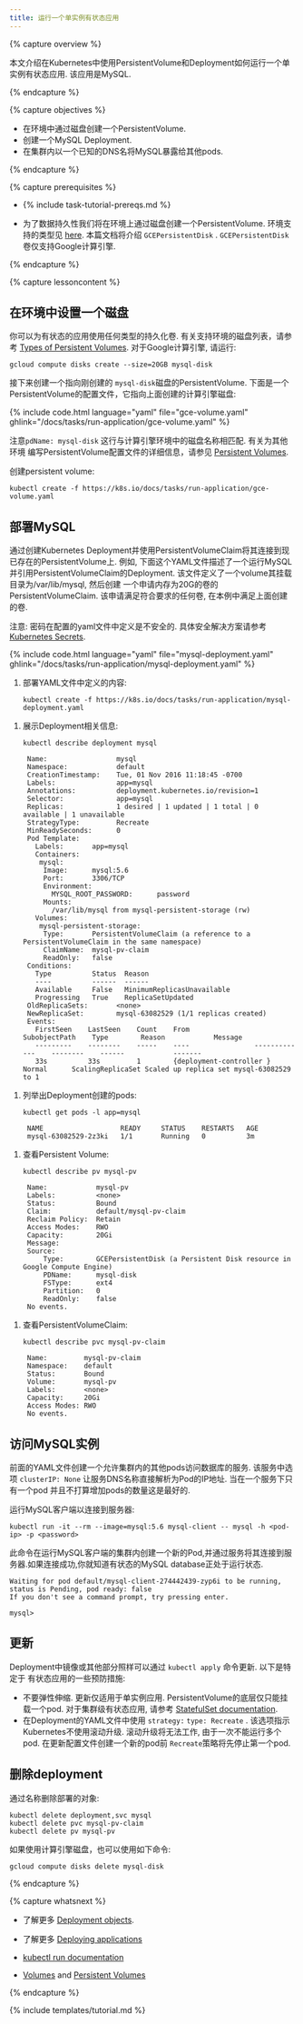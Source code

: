 ```yaml
---
title: 运行一个单实例有状态应用
---
```


{% capture overview %}

本文介绍在Kubernetes中使用PersistentVolume和Deployment如何运行一个单实例有状态应用. 该应用是MySQL.

{% endcapture %}


{% capture objectives %}

* 在环境中通过磁盘创建一个PersistentVolume.
* 创建一个MySQL Deployment.
* 在集群内以一个已知的DNS名将MySQL暴露给其他pods.

{% endcapture %}


{% capture prerequisites %}

* {% include task-tutorial-prereqs.md %}

* 为了数据持久性我们将在环境上通过磁盘创建一个PersistentVolume. 环境支持的类型见
  [here](/docs/user-guide/persistent-volumes/#types-of-persistent-volumes). 本篇文档将介绍 `GCEPersistentDisk` . `GCEPersistentDisk`卷仅支持Google计算引擎.

{% endcapture %}


{% capture lessoncontent %}
<!--
## Set up a disk in your environment
-->
## 在环境中设置一个磁盘
<!--
You can use any type of persistent volume for your stateful app. See
[Types of Persistent Volumes](/docs/user-guide/persistent-volumes/#types-of-persistent-volumes)
for a list of supported environment disks. For Google Compute Engine, run:
-->

你可以为有状态的应用使用任何类型的持久化卷. 有关支持环境的磁盘列表，请参考
[Types of Persistent Volumes](/docs/user-guide/persistent-volumes/#types-of-persistent-volumes). 对于Google计算引擎, 请运行:

```
gcloud compute disks create --size=20GB mysql-disk
```
<!--
Next create a PersistentVolume that points to the `mysql-disk`
disk just created. Here is a configuration file for a PersistentVolume
that points to the Compute Engine disk above:
-->

接下来创建一个指向刚创建的 `mysql-disk`磁盘的PersistentVolume. 下面是一个PersistentVolume的配置文件，它指向上面创建的计算引擎磁盘:

{% include code.html language="yaml" file="gce-volume.yaml" ghlink="/docs/tasks/run-application/gce-volume.yaml" %}
<!--
Notice that the `pdName: mysql-disk` line matches the name of the disk
in the Compute Engine environment. See the
[Persistent Volumes](/docs/concepts/storage/persistent-volumes/)
for details on writing a PersistentVolume configuration file for other
environments.
-->

注意`pdName: mysql-disk` 这行与计算引擎环境中的磁盘名称相匹配. 有关为其他环境
编写PersistentVolume配置文件的详细信息，请参见
[Persistent Volumes](/docs/concepts/storage/persistent-volumes/).
<!--
Create the persistent volume:
-->

创建persistent volume:

```
kubectl create -f https://k8s.io/docs/tasks/run-application/gce-volume.yaml
```


<!--
## Deploy MySQL
-->

## 部署MySQL
<!--
You can run a stateful application by creating a Kubernetes Deployment
and connecting it to an existing PersistentVolume using a
PersistentVolumeClaim.  For example, this YAML file describes a
Deployment that runs MySQL and references the PersistentVolumeClaim. The file
defines a volume mount for /var/lib/mysql, and then creates a
PersistentVolumeClaim that looks for a 20G volume. This claim is
satisfied by any volume that meets the requirements, in this case, the
volume created above.
-->

通过创建Kubernetes Deployment并使用PersistentVolumeClaim将其连接到现已存在的PersistentVolume上.  例如, 下面这个YAML文件描述了一个运行MySQL
并引用PersistentVolumeClaim的Deployment. 该文件定义了一个volume其挂载目录为/var/lib/mysql, 然后创建
一个申请内存为20G的卷的PersistentVolumeClaim. 该申请满足符合要求的任何卷, 在本例中满足上面创建的卷.

<!--
Note: The password is defined in the config yaml, and this is insecure. See
[Kubernetes Secrets](/docs/concepts/configuration/secret/)
for a secure solution.
-->

注意: 密码在配置的yaml文件中定义是不安全的. 具体安全解决方案请参考
[Kubernetes Secrets](/docs/concepts/configuration/secret/).

{% include code.html language="yaml" file="mysql-deployment.yaml" ghlink="/docs/tasks/run-application/mysql-deployment.yaml" %}
<!--
1. Deploy the contents of the YAML file:
-->

1. 部署YAML文件中定义的内容:

       kubectl create -f https://k8s.io/docs/tasks/run-application/mysql-deployment.yaml

<!--
1. Display information about the Deployment:
-->

1. 展示Deployment相关信息:

       kubectl describe deployment mysql

        Name:                 mysql
        Namespace:            default
        CreationTimestamp:    Tue, 01 Nov 2016 11:18:45 -0700
        Labels:               app=mysql
        Annotations:          deployment.kubernetes.io/revision=1
        Selector:             app=mysql
        Replicas:             1 desired | 1 updated | 1 total | 0 available | 1 unavailable
        StrategyType:         Recreate
        MinReadySeconds:      0
        Pod Template:
          Labels:       app=mysql
          Containers:
           mysql:
            Image:      mysql:5.6
            Port:       3306/TCP
            Environment:
              MYSQL_ROOT_PASSWORD:      password
            Mounts:
              /var/lib/mysql from mysql-persistent-storage (rw)
          Volumes:
           mysql-persistent-storage:
            Type:       PersistentVolumeClaim (a reference to a PersistentVolumeClaim in the same namespace)
            ClaimName:  mysql-pv-claim
            ReadOnly:   false
        Conditions:
          Type          Status  Reason
          ----          ------  ------
          Available     False   MinimumReplicasUnavailable
          Progressing   True    ReplicaSetUpdated
        OldReplicaSets:       <none>
        NewReplicaSet:        mysql-63082529 (1/1 replicas created)
        Events:
          FirstSeen    LastSeen    Count    From                SubobjectPath    Type        Reason            Message
          ---------    --------    -----    ----                -------------    --------    ------            -------
          33s          33s         1        {deployment-controller }             Normal      ScalingReplicaSet Scaled up replica set mysql-63082529 to 1

<!--
1. List the pods created by the Deployment:
-->

1. 列举出Deployment创建的pods:

       kubectl get pods -l app=mysql

        NAME                   READY     STATUS    RESTARTS   AGE
        mysql-63082529-2z3ki   1/1       Running   0          3m
<!--
1. Inspect the Persistent Volume:
-->

1. 查看Persistent Volume:

       kubectl describe pv mysql-pv

        Name:            mysql-pv
        Labels:          <none>
        Status:          Bound
        Claim:           default/mysql-pv-claim
        Reclaim Policy:  Retain
        Access Modes:    RWO
        Capacity:        20Gi
        Message:
        Source:
            Type:        GCEPersistentDisk (a Persistent Disk resource in Google Compute Engine)
            PDName:      mysql-disk
            FSType:      ext4
            Partition:   0
            ReadOnly:    false
        No events.

<!--
1. Inspect the PersistentVolumeClaim:
-->

1. 查看PersistentVolumeClaim:

       kubectl describe pvc mysql-pv-claim

        Name:         mysql-pv-claim
        Namespace:    default
        Status:       Bound
        Volume:       mysql-pv
        Labels:       <none>
        Capacity:     20Gi
        Access Modes: RWO
        No events.

<!--
## Accessing the MySQL instance
-->

## 访问MySQL实例

<!--
The preceding YAML file creates a service that
allows other Pods in the cluster to access the database. The Service option
`clusterIP: None` lets the Service DNS name resolve directly to the
Pod's IP address. This is optimal when you have only one Pod
behind a Service and you don't intend to increase the number of Pods.
-->

前面的YAML文件创建一个允许集群内的其他pods访问数据库的服务. 该服务中选项
`clusterIP: None` 让服务DNS名称直接解析为Pod的IP地址. 当在一个服务下只有一个pod
并且不打算增加pods的数量这是最好的.

<!--
Run a MySQL client to connect to the server:
-->

运行MySQL客户端以连接到服务器:

```
kubectl run -it --rm --image=mysql:5.6 mysql-client -- mysql -h <pod-ip> -p <password>
```
<!--
This command creates a new Pod in the cluster running a MySQL client
and connects it to the server through the Service. If it connects, you
know your stateful MySQL database is up and running.
-->

此命令在运行MySQL客户端的集群内创建一个新的Pod,并通过服务将其连接到服务器.如果连接成功,你就知道有状态的MySQL database正处于运行状态.

```
Waiting for pod default/mysql-client-274442439-zyp6i to be running, status is Pending, pod ready: false
If you don't see a command prompt, try pressing enter.

mysql>
```
<!--
## Updating
-->

## 更新

<!--
The image or any other part of the Deployment can be updated as usual
with the `kubectl apply` command. Here are some precautions that are
specific to stateful apps:

* Don't scale the app. This setup is for single-instance apps
  only. The underlying PersistentVolume can only be mounted to one
  Pod. For clustered stateful apps, see the
  [StatefulSet documentation](/docs/concepts/workloads/controllers/petset/).
* Use `strategy:` `type: Recreate` in the Deployment configuration
  YAML file. This instructs Kubernetes to _not_ use rolling
  updates. Rolling updates will not work, as you cannot have more than
  one Pod running at a time. The `Recreate` strategy will stop the
  first pod before creating a new one with the updated configuration.
-->

Deployment中镜像或其他部分照样可以通过 `kubectl apply` 命令更新. 以下是特定于
有状态应用的一些预防措施:

* 不要弹性伸缩. 更新仅适用于单实例应用. PersistentVolume的底层仅只能挂载一个pod. 对于集群级有状态应用, 请参考
  [StatefulSet documentation](/docs/concepts/workloads/controllers/petset/).
* 在Deployment的YAML文件中使用 `strategy:` `type: Recreate` . 该选项指示Kubernetes不使用滚动升级. 滚动升级将无法工作, 由于一次不能运行多个pod. 在更新配置文件创建一个新的pod前 `Recreate`策略将先停止第一个pod.

<!--
## Deleting a deployment
-->

## 删除deployment

<!--
Delete the deployed objects by name:
-->

通过名称删除部署的对象:

```
kubectl delete deployment,svc mysql
kubectl delete pvc mysql-pv-claim
kubectl delete pv mysql-pv
```
<!--
Also, if you are using Compute Engine disks:
-->

如果使用计算引擎磁盘，也可以使用如下命令:

```
gcloud compute disks delete mysql-disk
```

{% endcapture %}


{% capture whatsnext %}

* 了解更多 [Deployment objects](/docs/concepts/workloads/controllers/deployment/).

* 了解更多 [Deploying applications](/docs/user-guide/deploying-applications/)

* [kubectl run documentation](/docs/user-guide/kubectl/v1.6/#run)

* [Volumes](/docs/concepts/storage/volumes/) and [Persistent Volumes](/docs/concepts/storage/persistent-volumes/)

{% endcapture %}

{% include templates/tutorial.md %}
